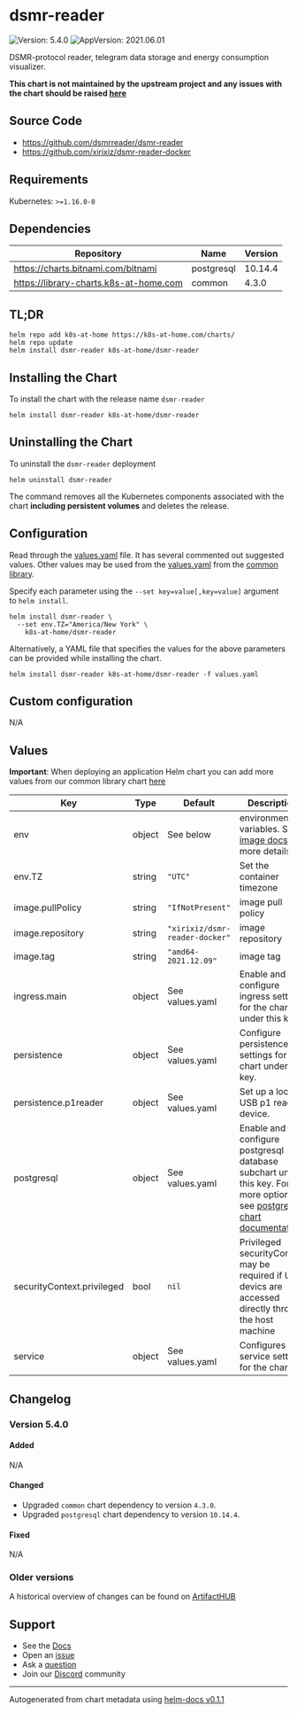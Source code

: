 # dsmr-reader

![Version: 5.4.0](https://img.shields.io/badge/Version-5.4.0-informational?style=flat-square) ![AppVersion: 2021.06.01](https://img.shields.io/badge/AppVersion-2021.06.01-informational?style=flat-square)

DSMR-protocol reader, telegram data storage and energy consumption visualizer.

**This chart is not maintained by the upstream project and any issues with the chart should be raised [here](https://github.com/k8s-at-home/charts/issues/new/choose)**

## Source Code

* <https://github.com/dsmrreader/dsmr-reader>
* <https://github.com/xirixiz/dsmr-reader-docker>

## Requirements

Kubernetes: `>=1.16.0-0`

## Dependencies

| Repository | Name | Version |
|------------|------|---------|
| https://charts.bitnami.com/bitnami | postgresql | 10.14.4 |
| https://library-charts.k8s-at-home.com | common | 4.3.0 |

## TL;DR

```console
helm repo add k8s-at-home https://k8s-at-home.com/charts/
helm repo update
helm install dsmr-reader k8s-at-home/dsmr-reader
```

## Installing the Chart

To install the chart with the release name `dsmr-reader`

```console
helm install dsmr-reader k8s-at-home/dsmr-reader
```

## Uninstalling the Chart

To uninstall the `dsmr-reader` deployment

```console
helm uninstall dsmr-reader
```

The command removes all the Kubernetes components associated with the chart **including persistent volumes** and deletes the release.

## Configuration

Read through the [values.yaml](./values.yaml) file. It has several commented out suggested values.
Other values may be used from the [values.yaml](https://github.com/k8s-at-home/library-charts/tree/main/charts/stable/common/values.yaml) from the [common library](https://github.com/k8s-at-home/library-charts/tree/main/charts/stable/common).

Specify each parameter using the `--set key=value[,key=value]` argument to `helm install`.

```console
helm install dsmr-reader \
  --set env.TZ="America/New York" \
    k8s-at-home/dsmr-reader
```

Alternatively, a YAML file that specifies the values for the above parameters can be provided while installing the chart.

```console
helm install dsmr-reader k8s-at-home/dsmr-reader -f values.yaml
```

## Custom configuration

N/A

## Values

**Important**: When deploying an application Helm chart you can add more values from our common library chart [here](https://github.com/k8s-at-home/library-charts/tree/main/charts/stable/common)

| Key | Type | Default | Description |
|-----|------|---------|-------------|
| env | object | See below | environment variables. See [image docs](https://github.com/xirixiz/dsmr-reader-docker#dsmr-reader---environment-variables) for more details. |
| env.TZ | string | `"UTC"` | Set the container timezone |
| image.pullPolicy | string | `"IfNotPresent"` | image pull policy |
| image.repository | string | `"xirixiz/dsmr-reader-docker"` | image repository |
| image.tag | string | `"amd64-2021.12.09"` | image tag |
| ingress.main | object | See values.yaml | Enable and configure ingress settings for the chart under this key. |
| persistence | object | See values.yaml | Configure persistence settings for the chart under this key. |
| persistence.p1reader | object | See values.yaml | Set up a local USB p1 reader device. |
| postgresql | object | See values.yaml | Enable and configure postgresql database subchart under this key.    For more options see [postgresql chart documentation](https://github.com/bitnami/charts/tree/master/bitnami/postgresql) |
| securityContext.privileged | bool | `nil` | Privileged securityContext may be required if USB devics are accessed directly through the host machine |
| service | object | See values.yaml | Configures service settings for the chart. |

## Changelog

### Version 5.4.0

#### Added

N/A

#### Changed

* Upgraded `common` chart dependency to version `4.3.0`.
* Upgraded `postgresql` chart dependency to version `10.14.4`.

#### Fixed

N/A

### Older versions

A historical overview of changes can be found on [ArtifactHUB](https://artifacthub.io/packages/helm/k8s-at-home/dsmr-reader?modal=changelog)

## Support

- See the [Docs](https://docs.k8s-at-home.com/our-helm-charts/getting-started/)
- Open an [issue](https://github.com/k8s-at-home/charts/issues/new/choose)
- Ask a [question](https://github.com/k8s-at-home/organization/discussions)
- Join our [Discord](https://discord.gg/sTMX7Vh) community

----------------------------------------------
Autogenerated from chart metadata using [helm-docs v0.1.1](https://github.com/k8s-at-home/helm-docs/releases/v0.1.1)
